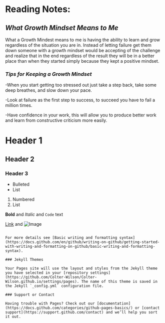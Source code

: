 # Reading Notes:



## *What Growth Mindset Means to Me*


What a Growth Mindest means to me is having the ability to learn and grow regardless of the situation you are in. Instead of letting failure get them down someone with a growth mindset would be accepting of the challenge and realize that in the end regardless of the result they will be in a better place than when they started simply because they kept a positive mindset. 

### *Tips for Keeping a Growth Mindset*

-When you start getting too stressed out just take a step back, take some deep breathes, and slow down your pace.

-Look at failure as the first step to success, to succeed you have to fail a million times.

-Have confidence in your work, this will allow you to produce better work and learn from constructive criticism more easily.

# Header 1
## Header 2
### Header 3

- Bulleted
- List

1. Numbered
2. List

**Bold** and _Italic_ and `Code` text

[Link](url) and ![Image](src)
```

For more details see [Basic writing and formatting syntax](https://docs.github.com/en/github/writing-on-github/getting-started-with-writing-and-formatting-on-github/basic-writing-and-formatting-syntax).

### Jekyll Themes

Your Pages site will use the layout and styles from the Jekyll theme you have selected in your [repository settings](https://github.com/Colter-Wilson/Colter-Wilson.github.io/settings/pages). The name of this theme is saved in the Jekyll `_config.yml` configuration file.

### Support or Contact

Having trouble with Pages? Check out our [documentation](https://docs.github.com/categories/github-pages-basics/) or [contact support](https://support.github.com/contact) and we’ll help you sort it out.
